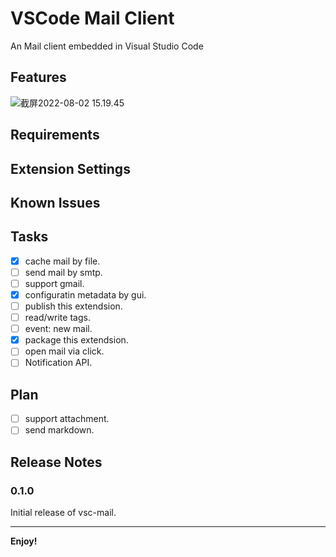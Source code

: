 # VSCode Mail Client

An Mail client embedded in Visual Studio Code

## Features

![截屏2022-08-02 15.19.45](https://tva1.sinaimg.cn/large/e6c9d24egy1h4tpoed9saj21i60u079h.jpg)

## Requirements

## Extension Settings

## Known Issues

## Tasks

- [x] cache mail by file.
- [ ] send mail by smtp.
- [ ] support gmail.
- [x] configuratin metadata by gui.
- [ ] publish this extendsion.
- [ ] read/write tags.
- [ ] event: new mail.
- [x] package this extendsion.
- [ ] open mail via click.
- [ ] Notification API.

## Plan

- [ ] support attachment.
- [ ] send markdown.

## Release Notes

### 0.1.0

Initial release of vsc-mail.

-----------------------------------------------------------------------------------------------------------
**Enjoy!**
